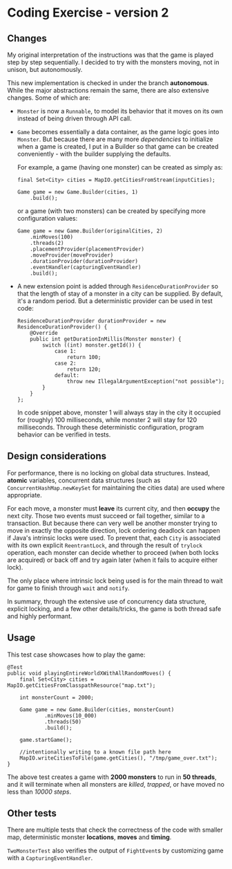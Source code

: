 #  Coding Exercise - version 2

## Changes

My original interpretation of the instructions was that the game is
played step by step sequentially. I decided to try with the monsters
moving, not in unison, but autonomously.

This new implementation is checked in under the branch __autonomous__.
While the major abstractions remain the same, there are also extensive changes. Some of which are:

* `Monster` is now a `Runnable`, to model its behavior that it moves
on its own instead of being driven through API call.

* `Game` becomes essentially a data container, as the game logic
goes into `Monster`. But because there are many more _dependencies_ to
initialize when a game is created, I put in a Builder so that game can
be created conveniently - with the builder supplying the defaults.

  For example, a game (having one monster) can be created as simply as:
  ```
  final Set<City> cities = MapIO.getCitiesFromStream(inputCities);

  Game game = new Game.Builder(cities, 1)
      .build();
  ```

  or a game (with two monsters) can be created by specifying more configuration values:

  ```
  Game game = new Game.Builder(originalCities, 2)
      .minMoves(100)
      .threads(2)
      .placementProvider(placementProvider)
      .moveProvider(moveProvider)
      .durationProvider(durationProvider)
      .eventHandler(capturingEventHandler)
      .build();
  ```

* A new extension point is added through `ResidenceDurationProvider` so that the length of stay of a monster in a city can be supplied. By default, it's a random period. But a deterministic provider can be used in test code:

  ```
  ResidenceDurationProvider durationProvider = new ResidenceDurationProvider() {
      @Override
      public int getDurationInMillis(Monster monster) {
          switch ((int) monster.getId()) {
              case 1:
                  return 100;
              case 2:
                  return 120;
              default:
                  throw new IllegalArgumentException("not possible");
          }
      }
  };
  ```
  In code snippet above, monster 1 will always stay in the city it occupied for (roughly) 100 milliseconds, while monster 2 will stay for 120 milliseconds. Through these deterministic
  configuration, program behavior can be verified in tests.


## Design considerations

For performance, there is no locking on global data structures. Instead, __atomic__ variables, concurrent data structures (such as `ConcurrentHashMap.newKeySet` for maintaining the cities data) are used where appropriate.

For each move, a monster must __leave__ its current city, and then __occupy__ the next city. Those two events must succeed or fail together,
similar to a transaction. But because there can very well
be another monster trying to move in exactly the opposite direction,
lock ordering deadlock can happen if Java's intrinsic locks were used.
To prevent that, each `City` is associated with its own explicit `ReentrantLock`, and through the result of `trylock` operation, each monster can decide whether to proceed (when both locks are acquired) or back off and try again later (when it
  fails to acquire either lock).

The only place where intrinsic lock being used is for the main thread to wait
for game to finish through `wait` and `notify`.

In summary, through the extensive use of concurrency data structure, explicit locking, and a few other details/tricks, the game is both
thread safe and highly performant.


  ## Usage

  This test case showcases how to play the game:

  ```
  @Test
  public void playingEntireWorldXWithAllRandomMoves() {
      final Set<City> cities = MapIO.getCitiesFromClasspathResource("map.txt");

      int monsterCount = 2000;

      Game game = new Game.Builder(cities, monsterCount)
              .minMoves(10_000)
              .threads(50)
              .build();

      game.startGame();

      //intentionally writing to a known file path here
      MapIO.writeCitiesToFile(game.getCities(), "/tmp/game_over.txt");
  }
  ```

  The above test creates a game with __2000 monsters__ to run in __50 threads__, and
  it will terminate when all monsters are _killed_, _trapped_, or have moved no less than _10000 steps_.

  ## Other tests

  There are multiple tests that check the correctness of the code with smaller
  map, deterministic monster __locations__, __moves__ and __timing__.

  `TwoMonsterTest` also verifies the output of
  `FightEvent`s by customizing game with a `CapturingEventHandler`.
